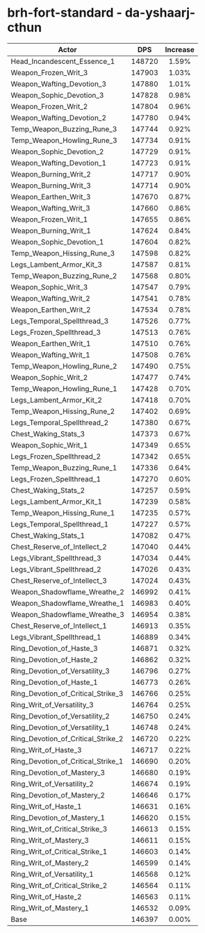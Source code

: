 # brh-fort-standard - da-yshaarj-cthun
| Actor | DPS | Increase |
|---|:---:|:---:|
|Head_Incandescent_Essence_1|148720|1.59%|
|Weapon_Frozen_Writ_3|147903|1.03%|
|Weapon_Wafting_Devotion_3|147880|1.01%|
|Weapon_Sophic_Devotion_3|147828|0.98%|
|Weapon_Frozen_Writ_2|147804|0.96%|
|Weapon_Wafting_Devotion_2|147780|0.94%|
|Temp_Weapon_Buzzing_Rune_3|147744|0.92%|
|Temp_Weapon_Howling_Rune_3|147734|0.91%|
|Weapon_Sophic_Devotion_2|147729|0.91%|
|Weapon_Wafting_Devotion_1|147723|0.91%|
|Weapon_Burning_Writ_2|147717|0.90%|
|Weapon_Burning_Writ_3|147714|0.90%|
|Weapon_Earthen_Writ_3|147670|0.87%|
|Weapon_Wafting_Writ_3|147660|0.86%|
|Weapon_Frozen_Writ_1|147655|0.86%|
|Weapon_Burning_Writ_1|147624|0.84%|
|Weapon_Sophic_Devotion_1|147604|0.82%|
|Temp_Weapon_Hissing_Rune_3|147598|0.82%|
|Legs_Lambent_Armor_Kit_3|147587|0.81%|
|Temp_Weapon_Buzzing_Rune_2|147568|0.80%|
|Weapon_Sophic_Writ_3|147547|0.79%|
|Weapon_Wafting_Writ_2|147541|0.78%|
|Weapon_Earthen_Writ_2|147534|0.78%|
|Legs_Temporal_Spellthread_3|147526|0.77%|
|Legs_Frozen_Spellthread_3|147513|0.76%|
|Weapon_Earthen_Writ_1|147510|0.76%|
|Weapon_Wafting_Writ_1|147508|0.76%|
|Temp_Weapon_Howling_Rune_2|147490|0.75%|
|Weapon_Sophic_Writ_2|147477|0.74%|
|Temp_Weapon_Howling_Rune_1|147428|0.70%|
|Legs_Lambent_Armor_Kit_2|147418|0.70%|
|Temp_Weapon_Hissing_Rune_2|147402|0.69%|
|Legs_Temporal_Spellthread_2|147380|0.67%|
|Chest_Waking_Stats_3|147373|0.67%|
|Weapon_Sophic_Writ_1|147349|0.65%|
|Legs_Frozen_Spellthread_2|147342|0.65%|
|Temp_Weapon_Buzzing_Rune_1|147336|0.64%|
|Legs_Frozen_Spellthread_1|147270|0.60%|
|Chest_Waking_Stats_2|147257|0.59%|
|Legs_Lambent_Armor_Kit_1|147239|0.58%|
|Temp_Weapon_Hissing_Rune_1|147235|0.57%|
|Legs_Temporal_Spellthread_1|147227|0.57%|
|Chest_Waking_Stats_1|147082|0.47%|
|Chest_Reserve_of_Intellect_2|147040|0.44%|
|Legs_Vibrant_Spellthread_3|147034|0.44%|
|Legs_Vibrant_Spellthread_2|147026|0.43%|
|Chest_Reserve_of_Intellect_3|147024|0.43%|
|Weapon_Shadowflame_Wreathe_2|146992|0.41%|
|Weapon_Shadowflame_Wreathe_1|146983|0.40%|
|Weapon_Shadowflame_Wreathe_3|146954|0.38%|
|Chest_Reserve_of_Intellect_1|146913|0.35%|
|Legs_Vibrant_Spellthread_1|146889|0.34%|
|Ring_Devotion_of_Haste_3|146871|0.32%|
|Ring_Devotion_of_Haste_2|146862|0.32%|
|Ring_Devotion_of_Versatility_3|146796|0.27%|
|Ring_Devotion_of_Haste_1|146773|0.26%|
|Ring_Devotion_of_Critical_Strike_3|146766|0.25%|
|Ring_Writ_of_Versatility_3|146764|0.25%|
|Ring_Devotion_of_Versatility_2|146750|0.24%|
|Ring_Devotion_of_Versatility_1|146748|0.24%|
|Ring_Devotion_of_Critical_Strike_2|146720|0.22%|
|Ring_Writ_of_Haste_3|146717|0.22%|
|Ring_Devotion_of_Critical_Strike_1|146690|0.20%|
|Ring_Devotion_of_Mastery_3|146680|0.19%|
|Ring_Writ_of_Versatility_2|146674|0.19%|
|Ring_Devotion_of_Mastery_2|146646|0.17%|
|Ring_Writ_of_Haste_1|146631|0.16%|
|Ring_Devotion_of_Mastery_1|146620|0.15%|
|Ring_Writ_of_Critical_Strike_3|146613|0.15%|
|Ring_Writ_of_Mastery_3|146611|0.15%|
|Ring_Writ_of_Critical_Strike_1|146603|0.14%|
|Ring_Writ_of_Mastery_2|146599|0.14%|
|Ring_Writ_of_Versatility_1|146568|0.12%|
|Ring_Writ_of_Critical_Strike_2|146564|0.11%|
|Ring_Writ_of_Haste_2|146563|0.11%|
|Ring_Writ_of_Mastery_1|146532|0.09%|
|Base|146397|0.00%|
